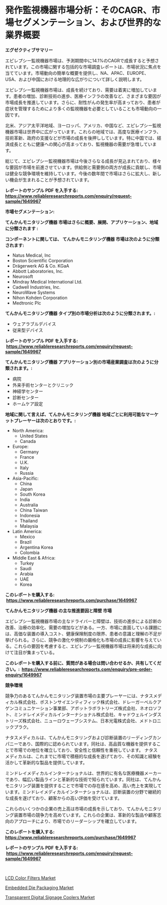 <p><h1>発作監視機器市場分析：そのCAGR、市場セグメンテーション、および世界的な業界概要</h1></p><p><strong>エグゼクティブサマリー</strong></p>
<p><p>エピレプシー監視機器市場は、予測期間中に14.1%のCAGRで成長すると予想されています。この市場に関する包括的な市場調査レポートは、市場状況に焦点を当てています。市場動向の簡単な概要を提供し、NA、APAC、EUROPE、USA、および中国における地理的な広がりについて詳しく説明します。</p><p>エピレプシー監視機器市場は、成長を続けており、需要は着実に増加しています。患者の増加、診断技術の進歩、医療インフラの改善など、さまざまな要因が市場成長を推進しています。さらに、耐性がんの発生率が高まっており、患者が症状を管理するためにより多くの監視機器を必要としていることも市場動向の一因です。</p><p>北米、アジア太平洋地域、ヨーロッパ、アメリカ、中国など、エピレプシー監視機器市場は世界中に広がっています。これらの地域では、高度な医療インフラ、技術革新、政府の支援などが市場の成長を後押ししています。特に中国では、経済成長とともに健康への関心が高まっており、監視機器の需要が急増しています。</p><p>総じて、エピレプシー監視機器市場は今後さらなる成長が見込まれており、様々な要因が市場を前進させています。供給側と需要側の両方が成長に貢献し、市場は健全な競争環境を維持しています。今後の数年間で市場はさらに拡大し、新しい機会が生まれることが予想されています。</p></p>
<p><strong>レポートのサンプル PDF を入手する: <a href="https://www.reliableresearchreports.com/enquiry/request-sample/1649967">https://www.reliableresearchreports.com/enquiry/request-sample/1649967</a></strong></p>
<p><strong>市場セグメンテーション:</strong></p>
<p><strong> てんかんモニタリング機器 市場はさらに概要、展開、アプリケーション、地域に分類されます :</strong></p>
<p><strong>コンポーネントに関しては、 てんかんモニタリング機器 市場は次のように分類されます: &nbsp;</strong></p>
<p><ul><li>Natus Medical, Inc</li><li>Boston Scientific Corporation</li><li>Drägerwerk AG & Co. KGaA</li><li>Abbott Laboratories, Inc.</li><li>Neurosoft</li><li>Mindray Medical International Ltd.</li><li>Cadwell Industries, Inc.</li><li>NeuroWave Systems</li><li>Nihon Kohden Corporation</li><li>Medtronic Plc</li></ul></p>
<p><strong> てんかんモニタリング機器 タイプ別の市場分析は次のように分類されます。:</strong></p>
<p><ul><li>ウェアラブルデバイス</li><li>従来型デバイス</li></ul></p>
<p><strong>レポートのサンプル PDF を入手する: &nbsp;<a href="https://www.reliableresearchreports.com/enquiry/request-sample/1649967">https://www.reliableresearchreports.com/enquiry/request-sample/1649967</a></strong></p>
<p><strong> てんかんモニタリング機器 アプリケーション別の市場産業調査は次のように分類されます。:</strong></p>
<p><ul><li>病院</li><li>外来手術センターとクリニック</li><li>神経学センター</li><li>診断センター</li><li>ホームケア設定</li></ul></p>
<p><strong>地域に関して言えば、てんかんモニタリング機器 地域ごとに利用可能なマーケットプレーヤーは次のとおりです。:</strong></p>
<p><ul>
    <li>
        North America:
        <ul>
            <li>United States</li>
            <li>Canada</li>
        </ul>
    </li>
    <li>
        Europe:
        <ul>
            <li>Germany</li>
            <li>France</li>
            <li>U.K.</li>
            <li>Italy</li>
            <li>Russia</li>
        </ul>
    </li>
    <li>
        Asia-Pacific:
        <ul>
            <li>China</li>
            <li>Japan</li>
            <li>South Korea</li>
            <li>India</li>
            <li>Australia</li>
            <li>China Taiwan</li>
            <li>Indonesia</li>
            <li>Thailand</li>
            <li>Malaysia</li>
        </ul>
    </li>
    <li>
        Latin America:
        <ul>
            <li>Mexico</li>
            <li>Brazil</li>
            <li>Argentina Korea</li>
            <li>Colombia</li>
        </ul>
    </li>
    <li>
        Middle East & Africa:
        <ul>
            <li>Turkey</li>
            <li>Saudi</li>
            <li>Arabia</li>
            <li>UAE</li>
            <li>Korea</li>
        </ul>
    </li>
    </ul></p>
<p><strong>このレポートを購入する: &nbsp;<a href="https://www.reliableresearchreports.com/purchase/1649967">https://www.reliableresearchreports.com/purchase/1649967</a></strong></p>
<p><strong>てんかんモニタリング機器 の主な推進要因と障壁 市場</strong></p>
<p><p>エピレプシー監視機器市場の主なドライバーと障壁は、技術の進歩による診断の改善、治療の効率化、需要の増加などがある。一方、市場に直面している課題には、高価な装置の導入コスト、健康保険制度の限界、患者の意識と理解の不足が挙げられる。さらに、競争の激化や規制の厳格化も市場の成長に影響を与えている。これらの要因を考慮すると、エピレプシー監視機器市場は将来的な成長に向けて注目が集まっている。</p></p>
<p><strong>このレポートを購入する前に、質問がある場合は問い合わせるか、共有してください。:&nbsp; <a href="https://www.reliableresearchreports.com/enquiry/pre-order-enquiry/1649967">https://www.reliableresearchreports.com/enquiry/pre-order-enquiry/1649967</a></strong></p>
<p><strong>競争環境</strong></p>
<p><p>競争力のあるてんかんモニタリング装置市場の主要プレーヤーには、ナタスメディカル株式会社、ボストンサイエンティフィック株式会社、ドレーガーベルクアゲンコミュニケーション事業部、アボットラボラトリーズ株式会社、ネオロソフト、ミンドレイメディカルインターナショナル株式会社、キャドウェルインダストリーズ株式会社、ニューロウェーブシステム、日本光電株式会社、メドトロニックプラク。</p><p>ナタスメディカルは、てんかんモニタリングおよび診断装置のリーディングカンパニーであり、国際的に認められています。同社は、高品質な機器を提供することで市場での地位を確立しており、安全性と信頼性を重視しています。 ナタスメディカルは、これまでに市場で積極的な成長を遂げており、その知識と経験を活かして革新的な製品を提供しています。</p><p>ミンドレイメディカルインターナショナルは、世界的に有名な医療機器メーカーであり、幅広い製品ラインと革新的な技術で知られています。同社は、てんかんモニタリング装置を提供することで市場での存在感を高め、高い売上を実現しています。ミンドレイメディカルインターナショナルは、診断装置の分野で継続的な成長を遂げており、顧客からの高い評価を受けています。</p><p>これらのいくつかの企業の売上高は市場の成長を示しており、てんかんモニタリング装置市場の競争力を高めています。これらの企業は、革新的な製品や顧客志向のアプローチにより、市場でのリーダーシップを確立しています。</p></p>
<p><strong>このレポートを購入する: &nbsp; <a href="https://www.reliableresearchreports.com/purchase/1649967">https://www.reliableresearchreports.com/purchase/1649967</a></strong></p>
<p><strong>レポートのサンプル PDF を入手する: &nbsp;<a href="https://www.reliableresearchreports.com/enquiry/request-sample/1649967">https://www.reliableresearchreports.com/enquiry/request-sample/1649967</a></strong><strong></strong></p>
<p>&nbsp;</p>
<p><p><a href="https://github.com/luckyshygirl/Market-Research-Report-List-3/blob/main/lcd-color-filters-market.md">LCD Color Filters Market</a></p><p><a href="https://github.com/vimar16th/Market-Research-Report-List-3/blob/main/embedded-die-packaging-market.md">Embedded Die Packaging Market</a></p><p><a href="https://github.com/markusgodoy/Market-Research-Report-List-2/blob/main/transparent-digital-signage-coolers-market.md">Transparent Digital Signage Coolers Market</a></p></p>